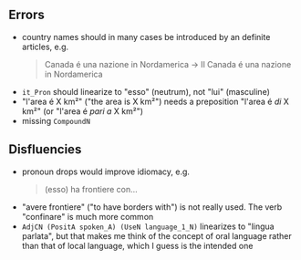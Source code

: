 ## Errors
- country names should in many cases be introduced by an definite articles, e.g.
    > Canada é una nazione in Nordamerica -> Il Canada é una nazione in Nordamerica
- `it_Pron` should linearize to "esso" (neutrum), not "lui" (masculine)
- "l'area é X km²" ("the area is X km²") needs a preposition "l'area é _di_ X km²" (or "l'area é _pari a_ X km²")
- missing `CompoundN`

## Disfluencies
- pronoun drops would improve idiomacy, e.g.
    > (esso) ha frontiere con...
- "avere frontiere" ("to have borders with") is not really used. The verb "confinare" is much more common
- `AdjCN (PositA spoken_A) (UseN language_1_N)` linearizes to "lingua parlata", but that makes me think of the concept of oral language rather than that of local language, which I guess is the intended one